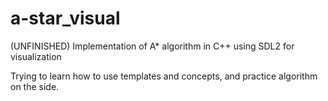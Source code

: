 # a-star_visual

(UNFINISHED) Implementation of A* algorithm in C++ using SDL2 for visualization

Trying to learn how to use templates and concepts, and practice algorithm on the side.


